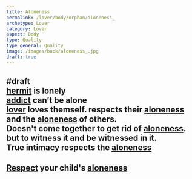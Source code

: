 ```yaml
---
title: Aloneness 
permalink: /lover/body/orphan/aloneness_
archetype: Lover
category: Lover
aspect: Body
type: Quality
type_general: Quality
image: /images/back/aloneness_.jpg
draft: true
---
```

#draft   
[hermit](/lover/mature_lover/hermit_shadow) is lonely   
[addict](/lover/mature_lover/addict_shadow) can’t be alone  
[lover](/lover/mature_lover) loves themself. respects their [aloneness](/lover/body/orphan/aloneness_) and the [aloneness](/lover/body/orphan/aloneness_) of others.   
Doesn't come together to get rid of [aloneness](/lover/body/orphan/aloneness_). but to witness it and be witnessed in it.   
True intimacy respects the [aloneness](/lover/body/orphan/aloneness_)  
---  
[Respect](/king/spirit/leader/[respect](/king/spirit/leader/respect)) your child's [aloneness](/lover/body/orphan/aloneness_)
---
